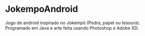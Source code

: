 # JokempoAndroid
Jogo de android inspirado no Jokempô (Pedra, papel ou tesoura). Programado em Java e arte feita usando Photoshop e Adobe XD.
